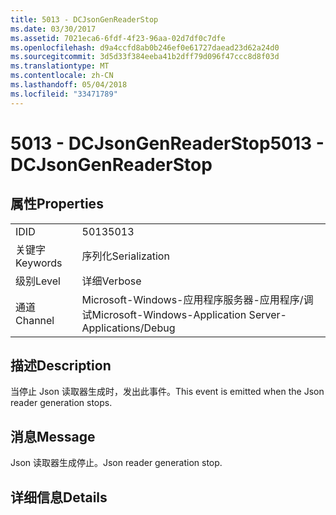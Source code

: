 ```yaml
---
title: 5013 - DCJsonGenReaderStop
ms.date: 03/30/2017
ms.assetid: 7021eca6-6fdf-4f23-96aa-02d7df0c7dfe
ms.openlocfilehash: d9a4ccfd8ab0b246ef0e61727daead23d62a24d0
ms.sourcegitcommit: 3d5d33f384eeba41b2dff79d096f47ccc8d8f03d
ms.translationtype: MT
ms.contentlocale: zh-CN
ms.lasthandoff: 05/04/2018
ms.locfileid: "33471789"
---
```

# <a name="5013---dcjsongenreaderstop"></a><span data-ttu-id="c2f5d-102">5013 - DCJsonGenReaderStop</span><span class="sxs-lookup"><span data-stu-id="c2f5d-102">5013 - DCJsonGenReaderStop</span></span>
## <a name="properties"></a><span data-ttu-id="c2f5d-103">属性</span><span class="sxs-lookup"><span data-stu-id="c2f5d-103">Properties</span></span>  
  
|||  
|-|-|  
|<span data-ttu-id="c2f5d-104">ID</span><span class="sxs-lookup"><span data-stu-id="c2f5d-104">ID</span></span>|<span data-ttu-id="c2f5d-105">5013</span><span class="sxs-lookup"><span data-stu-id="c2f5d-105">5013</span></span>|  
|<span data-ttu-id="c2f5d-106">关键字</span><span class="sxs-lookup"><span data-stu-id="c2f5d-106">Keywords</span></span>|<span data-ttu-id="c2f5d-107">序列化</span><span class="sxs-lookup"><span data-stu-id="c2f5d-107">Serialization</span></span>|  
|<span data-ttu-id="c2f5d-108">级别</span><span class="sxs-lookup"><span data-stu-id="c2f5d-108">Level</span></span>|<span data-ttu-id="c2f5d-109">详细</span><span class="sxs-lookup"><span data-stu-id="c2f5d-109">Verbose</span></span>|  
|<span data-ttu-id="c2f5d-110">通道</span><span class="sxs-lookup"><span data-stu-id="c2f5d-110">Channel</span></span>|<span data-ttu-id="c2f5d-111">Microsoft-Windows-应用程序服务器-应用程序/调试</span><span class="sxs-lookup"><span data-stu-id="c2f5d-111">Microsoft-Windows-Application Server-Applications/Debug</span></span>|  
  
## <a name="description"></a><span data-ttu-id="c2f5d-112">描述</span><span class="sxs-lookup"><span data-stu-id="c2f5d-112">Description</span></span>  
 <span data-ttu-id="c2f5d-113">当停止 Json 读取器生成时，发出此事件。</span><span class="sxs-lookup"><span data-stu-id="c2f5d-113">This event is emitted when the Json reader generation stops.</span></span>  
  
## <a name="message"></a><span data-ttu-id="c2f5d-114">消息</span><span class="sxs-lookup"><span data-stu-id="c2f5d-114">Message</span></span>  
 <span data-ttu-id="c2f5d-115">Json 读取器生成停止。</span><span class="sxs-lookup"><span data-stu-id="c2f5d-115">Json reader generation stop.</span></span>  
  
## <a name="details"></a><span data-ttu-id="c2f5d-116">详细信息</span><span class="sxs-lookup"><span data-stu-id="c2f5d-116">Details</span></span>

